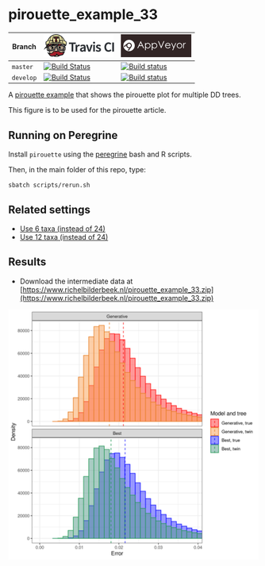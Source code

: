 # pirouette_example_33

Branch   |[![Travis CI logo](pics/TravisCI.png)](https://travis-ci.org)                                                                                                 |[![AppVeyor logo](pics/AppVeyor.png)](https://appveyor.com)                                                                                               
---------|--------------------------------------------------------------------------------------------------------------------------------------------------------------|-------------------------------------------------------------------------------------------------------------
`master` |[![Build Status](https://travis-ci.org/richelbilderbeek/pirouette_example_33.svg?branch=master)](https://travis-ci.org/richelbilderbeek/pirouette_example_33) |[![Build status](https://ci.appveyor.com/api/projects/status/2n2h4p6h7vxjjk3s/branch/master?svg=true)](https://ci.appveyor.com/project/richelbilderbeek/pirouette-example-33/branch/master)
`develop`|[![Build Status](https://travis-ci.org/richelbilderbeek/pirouette_example_33.svg?branch=develop)](https://travis-ci.org/richelbilderbeek/pirouette_example_33)|[![Build status](https://ci.appveyor.com/api/projects/status/2n2h4p6h7vxjjk3s/branch/develop?svg=true)](https://ci.appveyor.com/project/richelbilderbeek/pirouette-example-33/branch/develop)

A [pirouette example](https://github.com/richelbilderbeek/pirouette_examples)
that shows the pirouette plot for multiple DD trees.

This figure is to be used for the pirouette article.

## Running on Peregrine

Install `pirouette` using the [peregrine](https://github.com/richelbilderbeek/peregrine)
bash and R scripts.

Then, in the main folder of this repo, type:

```
sbatch scripts/rerun.sh
```

## Related settings

 * [Use 6 taxa (instead of 24)](https://github.com/richelbilderbeek/pirouette_example_28)
 * [Use 12 taxa (instead of 24)](https://github.com/richelbilderbeek/pirouette_example_32)

## Results

 * Download the intermediate data at 
   [https://www.richelbilderbeek.nl/pirouette_example_33.zip](https://www.richelbilderbeek.nl/pirouette_example_33.zip)

![](errors.png)


